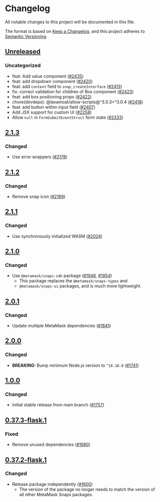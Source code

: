 # Changelog

All notable changes to this project will be documented in this file.

The format is based on [Keep a Changelog](https://keepachangelog.com/en/1.0.0/),
and this project adheres to [Semantic Versioning](https://semver.org/spec/v2.0.0.html).

## [Unreleased]

### Uncategorized

- feat: Add value component ([#2435](https://github.com/MetaMask/snaps-skunkworks.git/pull/2435))
- feat: add dropdown component ([#2420](https://github.com/MetaMask/snaps-skunkworks.git/pull/2420))
- feat: add `context` field to `snap_createInterface` ([#2413](https://github.com/MetaMask/snaps-skunkworks.git/pull/2413))
- fix: correct validation for children of Box component ([#2423](https://github.com/MetaMask/snaps-skunkworks.git/pull/2423))
- feat: add box positioning props ([#2422](https://github.com/MetaMask/snaps-skunkworks.git/pull/2422))
- chore(devdeps): @lavamoat/allow-scripts@^3.0.3>^3.0.4 ([#2418](https://github.com/MetaMask/snaps-skunkworks.git/pull/2418))
- feat: add button within input field ([#2407](https://github.com/MetaMask/snaps-skunkworks.git/pull/2407))
- Add JSX support for custom UI ([#2258](https://github.com/MetaMask/snaps-skunkworks.git/pull/2258))
- Allow `null` in `FormSubmitEventStruct` form state ([#2333](https://github.com/MetaMask/snaps-skunkworks.git/pull/2333))

## [2.1.3]

### Changed

- Use error wrappers ([#2178](https://github.com/MetaMask/snaps/pull/2178))

## [2.1.2]

### Changed

- Remove snap icon ([#2189](https://github.com/MetaMask/snaps/pull/2189))

## [2.1.1]

### Changed

- Use synchronously initialized WASM ([#2024](https://github.com/MetaMask/snaps/pull/2024))

## [2.1.0]

### Changed

- Use `@metamask/snaps-sdk` package ([#1946](https://github.com/MetaMask/snaps/pull/1946), [#1954](https://github.com/MetaMask/snaps/pull/1954))
  - This package replaces the `@metamask/snaps-types` and
  - `@metamask/snaps-ui` packages, and is much more lightweight.

## [2.0.1]

### Changed

- Update multiple MetaMask dependencies ([#1841](https://github.com/MetaMask/snaps/pull/1841))

## [2.0.0]

### Changed

- **BREAKING:** Bump minimum Node.js version to `^18.16.0` ([#1741](https://github.com/MetaMask/snaps/pull/1741))

## [1.0.0]

### Changed

- Initial stable release from main branch ([#1757](https://github.com/MetaMask/snaps/pull/1757))

## [0.37.3-flask.1]

### Fixed

- Remove unused dependencies ([#1680](https://github.com/MetaMask/snaps/pull/1680))

## [0.37.2-flask.1]

### Changed

- Release package independently ([#1600](https://github.com/MetaMask/snaps/pull/1600))
  - The version of the package no longer needs to match the version of all other
    MetaMask Snaps packages.

[Unreleased]: https://github.com/MetaMask/snaps-skunkworks.git/compare/@metamask/wasm-example-snap@2.1.3...HEAD
[2.1.3]: https://github.com/MetaMask/snaps-skunkworks.git/compare/@metamask/wasm-example-snap@2.1.2...@metamask/wasm-example-snap@2.1.3
[2.1.2]: https://github.com/MetaMask/snaps-skunkworks.git/compare/@metamask/wasm-example-snap@2.1.1...@metamask/wasm-example-snap@2.1.2
[2.1.1]: https://github.com/MetaMask/snaps-skunkworks.git/compare/@metamask/wasm-example-snap@2.1.0...@metamask/wasm-example-snap@2.1.1
[2.1.0]: https://github.com/MetaMask/snaps-skunkworks.git/compare/@metamask/wasm-example-snap@2.0.1...@metamask/wasm-example-snap@2.1.0
[2.0.1]: https://github.com/MetaMask/snaps-skunkworks.git/compare/@metamask/wasm-example-snap@2.0.0...@metamask/wasm-example-snap@2.0.1
[2.0.0]: https://github.com/MetaMask/snaps-skunkworks.git/compare/@metamask/wasm-example-snap@1.0.0...@metamask/wasm-example-snap@2.0.0
[1.0.0]: https://github.com/MetaMask/snaps-skunkworks.git/compare/@metamask/wasm-example-snap@0.37.3-flask.1...@metamask/wasm-example-snap@1.0.0
[0.37.3-flask.1]: https://github.com/MetaMask/snaps-skunkworks.git/compare/@metamask/wasm-example-snap@0.37.2-flask.1...@metamask/wasm-example-snap@0.37.3-flask.1
[0.37.2-flask.1]: https://github.com/MetaMask/snaps-skunkworks.git/releases/tag/@metamask/wasm-example-snap@0.37.2-flask.1
